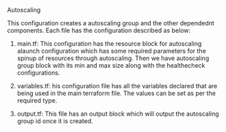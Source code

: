 Autoscaling

This configuration creates a autoscaling group and the other dependednt components. Each file has the configuration described as below:

1. main.tf: This configuration has the resource block for autoscaling alaunch configuration which has some required parameters for the spinup of resources through autoscaling. Then we have autoscaling group block with its min and max size along with the healthecheck configurations.

2. variables.tf: his configuration file has all the variables declared that are being used in the main terraform file. The values can be set as per the required type.

3. output.tf: This file has an output block which will output the autoscaling group id once it is created.